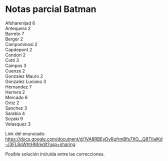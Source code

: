 # Notas parcial Batman

Afsharenijad 6<br>
Antequera 2<br>
Barreto 7<br>
Berger 2<br>
Campominosi 2<br>
Capdepont 2<br>
Condori 2<br>
Cotti 3<br>
Campos 3<br>
Cuenze 2<br>
Gonzalez Mauro 2<br>
Gonzalez Luciano 3<br>
Hernandez 7<br>
Herrera 2<br>
Mercado 6<br>
Ortiz 2<br>
Sanchez 3<br>
Sarabia 4<br>
Sozaki 9<br>
Velasquez 3<br>

Link del enunciado: https://docs.google.com/document/d/1VA8RBEyDyRufrmBfs7XO__Q8TIIalKd-J3FL8oWhtHM/edit?usp=sharing

Posible solución incluida entre las correcciones.
